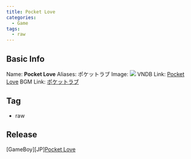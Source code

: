 ```yaml
---
title: Pocket Love
categories:
  - Game
tags:
  - raw
---
```

## Basic Info

Name: **Pocket Love**
Aliases: ポケットラブ
Image: ![](https://s2.vndb.org/cv/65/31665.jpg)
VNDB Link: [Pocket Love](https://vndb.org/v20677)
BGM Link: [ポケットラブ](https://bangumi.tv/subject/330826)

## Tag

 - raw

## Release

\[GameBoy\]\[JP\][Pocket Love](../../r/r50147/)